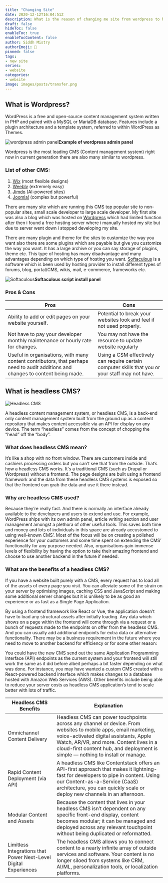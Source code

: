 ```yaml
---
title: "Changing Site"
date: 2020-12-12T16:04:51Z
description: What is the reason of changing me site from wordpress to headless cms?
draft: false
hideToc: false
enableToc: true
enableTocContent: false
author: Siddh Mistry
authorEmoji: 🤯
pinned: false
tags:
- new site 
series:
- website
categories:
- website
image: images/posts/transfer.png
---
```


## What is Wordpress?

WordPress is a free and open-source content management system written in PHP and paired with a MySQL or MariaDB database. Features include a plugin architecture and a template system, referred to within WordPress as Themes.

![wordpress admin panel](https://www.opensourcecms.com/wp-content/uploads/wordpress-admin-panel.png)**Example of wordpress admin panel**

Wordpress is the most leading CMS (Content management system) right now in current generation there are also many similar to wordpress.

### List of other CMS:
1. [Wix](https://www.wix.com/) (most flexible designs)
2. [Weebly](https://www.weebly.com/) (extremely easy)
3. [Jimdo](https://www.jimdo.com/) (AI-powered sites)
4. [Joomla!](https://www.joomla.com/) (complex but powerful)

There are many site which are running this CMS top popular site to non-popular sites, small scale developer to large scale developer. My first site was also a blog which was hosted on [Wordpress](http://wordpress.com) which had limited function after then i found a free hosting server where i manually hosted my site but due to server went down i stopped developing my site.

There are many plugin and theme for the sites to customize the way you want also there are some plugins which are payable but give you customize the way you want. It has a large archive or you can say storage of plugins, theme etc. This type of hosting has many disadvantage and many advantages depending on which type of hosting you want. [Softaculous](https://remote.softaculous.com/) is a software which is been used by hosting provider to install different types of forums, blog, portal/CMS, wikis, mail, e-commerce, frameworks etc.

![Softaculous](/images/posts/softaculous.png)**Softaculous script install panel**

### Pros & Cons
 Pros | Cons
------|---------
Ability to add or edit pages on your website yourself. | Potential to break your websites look and feel if not used properly.
Not have to pay your developer monthly maintenance or hourly rate for changes. | You may not have the resource to update website regularly
Useful in organisations, with many content contributors, that perhaps need to audit additions and changes to content being made. | Using a CSM effectively can require certain computer skills that you or your staff may not have.


## What is headless CMS?

![Headless CMS](/images/posts/headless-cms.jpg)

A headless content management system, or headless CMS, is a back-end only content management system built from the ground up as a content repository that makes content accessible via an API for display on any device. The term “headless” comes from the concept of chopping the “head” off the “body”.

### What does headless CMS mean?

It’s like a shop with no front window. There are customers inside and cashiers processing orders but you can’t see that from the outside. That’s how a headless CMS works. It's a traditional CMS (such as Drupal or Wordpress) without a frontend. The page designs are built using a frontend framework and the data from these headless CMS systems is exposed so that the frontend can grab the data and use it there instead.

### Why are headless CMS used?

Because they’re really fast. 
And there is normally an interface already available to the developers and users to extend and use. For example, WordPress ships with its own admin panel, article writing section and user management amongst a plethora of other useful tools. This saves both time and money and lots of individuals in this space are already accustomed to using well-known CMS’. Most of the focus will be on creating a polished experience for your customers and some time spent on extending the CMS’ functionality for any purpose needed. Also, organisations gain immense levels of flexibility by having the option to take their amazing frontend and choose to use another backend in the future if needed. 

### What are the benefits of a headless CMS?

If you have a website built purely with a CMS, every request has to load all of the assets of every page you visit. You can alleviate some of the strain on your server by optimising images, caching CSS and JavaScript and making some additional server changes but it is unlikely to be as good an experience or as fast as a Single Page Application.

By using a frontend framework like React or Vue, the application doesn’t have to load any structural assets after initially loading. Any data which shows on a page within the frontend will come through via a request or a bunch of requests made to the endpoints on offer from the headless CMS. And you can usually add additional endpoints for extra data or alternative functionality. There may be a business requirement in the future where you need to move to another backend for efficiency or for some other reason:

You could have the new CMS send out the same Application Programming Interface (API) endpoints as the current system and your frontend will still work the same as it did before albeit perhaps a bit faster depending on what was done. 
For instance, you may have wanted a custom CMS created with a React-powered backend interface which makes changes to a database hosted with Amazon Web Services (AWS). Other benefits include being able to reduce your server costs as headless CMS application’s tend to scale better with lots of traffic.

Headless CMS Benefits | Explanation
----------------------|-------------
Omnichannel Content Delivery | Headless CMS can power touchpoints across any channel or device. From websites to mobile apps, email marketing, voice-activated digital assistants, Apple Watch, AR/VR, and more. Content lives in a cloud-first content hub, and deployment is simple — nothing to install or manage.
Rapid Content Deployment (via API) | A headless CMS like Contentstack offers an API-first approach that makes it lightning-fast for developers to pipe in content. Using our Content-as-a-Service (CaaS) architecture, you can quickly scale or deploy new channels in an afternoon.
Modular Content and Assets | Because the content that lives in your headless CMS isn’t dependent on any specific front-end display, content becomes modular; it can be managed and deployed across any relevant touchpoint without being duplicated or reformatted.
Limitless Integrations that Power Next-Level Digital Experiences | The headless CMS allows you to connect content to a nearly infinite array of outside services and software. Your content is no longer siloed from systems like CRM, AI/ML, personalization tools, or localization platforms.
